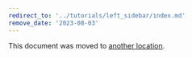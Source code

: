 ```yaml
---
redirect_to: '../tutorials/left_sidebar/index.md'
remove_date: '2023-08-03'
---
```


This document was moved to [another location](../tutorials/left_sidebar/index.md).

<!-- This redirect file can be deleted after <2023-08-03>. -->
<!-- Redirects that point to other docs in the same project expire in three months. -->
<!-- Redirects that point to docs in a different project or site (for example, link is not relative and starts with `https:`) expire in one year. -->
<!-- Before deletion, see: https://docs.gitlab.com/ee/development/documentation/redirects.html -->

